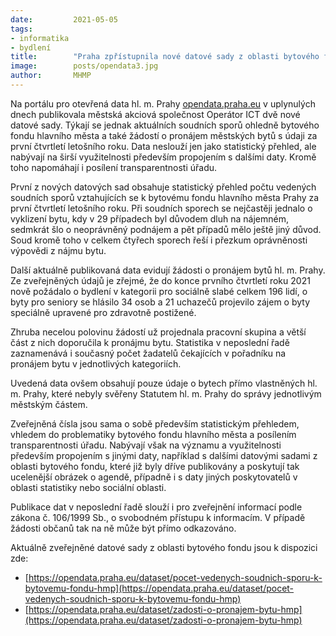 ```yaml
---
date:         2021-05-05
tags:         
- informatika
- bydlení
title:        "Praha zpřístupnila nové datové sady z oblasti bytového fondu"
image: 	      posts/opendata3.jpg
author:       MHMP
---
```


Na portálu pro otevřená data hl. m. Prahy [opendata.praha.eu](https://opendata.praha.eu/) v uplynulých dnech publikovala městská akciová společnost Operátor ICT dvě nové datové sady. Týkají se jednak aktuálních soudních sporů ohledně bytového fondu hlavního města a také žádostí o pronájem městských bytů s údaji za první čtvrtletí letošního roku. Data neslouží jen jako statistický přehled, ale nabývají na širší využitelnosti především propojením s dalšími daty. Kromě toho napomáhají i posílení transparentnosti úřadu.

První z nových datových sad obsahuje statistický přehled počtu vedených soudních sporů vztahujících se k bytovému fondu hlavního města Prahy za první čtvrtletí letošního roku. Při soudních sporech se nejčastěji jednalo o vyklizení bytu, kdy v 29 případech byl důvodem dluh na nájemném, sedmkrát šlo o neoprávněný podnájem a pět případů mělo ještě jiný důvod. Soud kromě toho v celkem čtyřech sporech řeší i přezkum oprávněnosti výpovědi z nájmu bytu.

Další aktuálně publikovaná data evidují žádosti o pronájem bytů hl. m. Prahy. Ze zveřejněných údajů je zřejmé, že do konce prvního čtvrtletí roku 2021 nově požádalo o bydlení v kategorii pro sociálně slabé celkem 196 lidí, o byty pro seniory se hlásilo 34 osob a 21 uchazečů projevilo zájem o byty speciálně upravené pro zdravotně postižené.

Zhruba necelou polovinu žádostí už projednala pracovní skupina a větší část z nich doporučila k pronájmu bytu. Statistika v neposlední řadě zaznamenává i současný počet žadatelů čekajících v pořadníku na pronájem bytu v jednotlivých kategoriích.

Uvedená data ovšem obsahují pouze údaje o bytech přímo vlastněných hl. m. Prahy, které nebyly svěřeny Statutem hl. m. Prahy do správy jednotlivým městským částem.

Zveřejněná čísla jsou sama o sobě především statistickým přehledem, vhledem do problematiky bytového fondu hlavního města a posílením transparentnosti úřadu. Nabývají však na významu a využitelnosti především propojením s jinými daty, například s dalšími datovými sadami z oblasti bytového fondu, které již byly dříve publikovány a poskytují tak ucelenější obrázek o agendě, případně i s daty jiných poskytovatelů v oblasti statistiky nebo sociální oblasti.

Publikace dat v neposlední řadě slouží i pro zveřejnění informací podle zákona č. 106/1999 Sb., o svobodném přístupu k informacím. V případě žádosti občanů tak na ně může být přímo odkazováno.

Aktuálně zveřejněné datové sady z oblasti bytového fondu jsou k dispozici zde:

* [https://opendata.praha.eu/dataset/pocet-vedenych-soudnich-sporu-k-bytovemu-fondu-hmp](https://opendata.praha.eu/dataset/pocet-vedenych-soudnich-sporu-k-bytovemu-fondu-hmp)
* [https://opendata.praha.eu/dataset/zadosti-o-pronajem-bytu-hmp](https://opendata.praha.eu/dataset/zadosti-o-pronajem-bytu-hmp)
